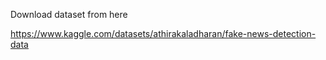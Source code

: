 Download dataset from here

https://www.kaggle.com/datasets/athirakaladharan/fake-news-detection-data
